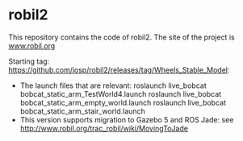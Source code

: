 # robil2
This repository contains the code of robil2.
The site of the project is www.robil.org

Starting tag: https://github.com/iosp/robil2/releases/tag/Wheels_Stable_Model:
- The launch files that are relevant:
roslaunch live_bobcat bobcat_static_arm_TestWorld4.launch 
roslaunch live_bobcat bobcat_static_arm_empty_world.launch
roslaunch live_bobcat bobcat_static_arm_stair_world.launch
- This version supports migration to Gazebo 5 and ROS Jade: see http://www.robil.org/trac_robil/wiki/MovingToJade
